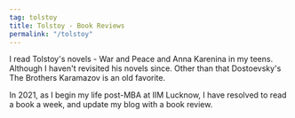 ```yaml
---
tag: tolstoy
title: Tolstoy - Book Reviews
permalink: "/tolstoy"
---
```


I read Tolstoy's novels - War and Peace and Anna Karenina in my teens. Although I haven't revisited his novels since. 
Other than that Dostoevsky's The Brothers Karamazov is an old favorite.  

In 2021, as I begin my life post-MBA at IIM Lucknow, I have resolved to read a book a week, and update my blog with a book review.


